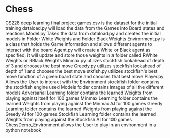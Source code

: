 # Chess
CS228 deep learning final project
games.csv is the dataset for the initial training
dataload.py will load the data from the Games into Board states and reactions
Model.py Takes the data from dataload.py and creates the initial models in Folder White Weights and Folder Black Weights
Environment.py is a class that holds the Game information and allows different agents to interact with the board
Agent.py will create a White or Black agent as specified, it will update and store those weights in a folder called RWhite Weights or RBlack Weights
Minmax.py utilizes stockfish lookahead of depth of 3 and chooses the best move
Greedy.py utilizes stockfish lookahead of depth of 1 and chooses the best move
stkfish.py utilizes stockfish's best move function of a given board state and chooses that best move
Player.py Allows the User to interact with the Environment
stockfish folder contains the stockfish engine used
Models folder contains images of all the different models
Adversarial Learning folder contains the learned Weights from playing against itself for 100 games
Minmax Learning folder contains the learned Weights from playing against the Minmax AI for 100 games
Greedy Learning folder contains the learned Weights from playing against the Greedy AI for 100 games
Stockfish Learning folder contains the learned Weights from playing against the Stockfish AI for 100 games
ChessDemo_Environment allows the User to play in an environment in a python notebook
